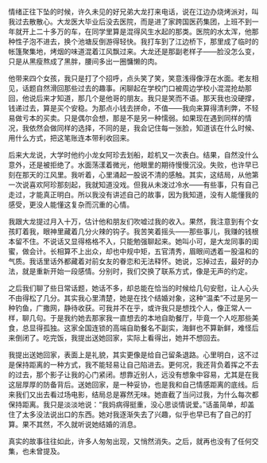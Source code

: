 情绪正往下坠的时候，许久未见的好兄弟大龙打来电话，说在江边办烧烤派对，叫我过去散散心。大龙医大毕业后没去医院，而是进了家跨国医药集团，上班不到一年就开上二十多万的车，在同学里算是混得风生水起的那类。医院的水太浑，他那种性子泡不进去，换个池塘反倒游得轻快。我打车到了江边桥下，那里成了临时的帐篷聚集地，烤烟的味道混着江风飘过来。大龙还是那副老样子——脸没怎么变，只是从黑瘦熬成了黑胖，腰间多出一圈慵懒的肉。

他带来四个女孩，我只是打了个招呼，点头笑了笑，笑意浅得像浮在水面。老友相见，话题自然滑回那些过去的趣事。闲聊起在学校门口被周边学校小混混抢劫那回，他说后来才知道，那几个是他哥的朋友。我只是笑而不语。那天我也没硬撑，钱递过去，算是买个安稳。为那点小钱去拼命，不值——我向来算得清利弊，不轻易做亏本的买卖。只是偶尔会想，那是不是另一种懦弱。如果现在遇到同样的情况，我依然会做同样的选择，不同的是，我会记住每一张脸，知道该在什么时候、用什么方式，把这笔账连本带利收回来。

后来大龙说，大学时他约小龙女阿珍去划船，趁机又一次表白。结果，自然没什么意外，还是被拒绝了。水面荡漾着微光，他眼里的期待慢慢沉没。失败，也许早已刻在那天的江风里。我听着，心里涌起一股说不清的感触。其实，这结局，从他第一次说喜欢阿珍那刻起，我就知道没戏。但我从未泼过冷水——有些事，只有自己走过，才能真正明白。所以我没有讲述自己的故事，因为我知道，没有人能懂我的感受，更没人能懂这复杂而沉重的心情。

我跟大龙提过月入十万，估计他和朋友们吹嘘过我的收入。果然，我注意到有个女孩盯着我，眼神里藏着几分火辣的钩子。我苦笑着摇头——那些事儿，我赚的钱根本留不住。不说话又显得格格不入，只能勉强聊起来。她叫小可，是大龙同事的闺蜜，做会计。长相算不上出众，却也中规中矩，五官清秀，眉眼间透着一股温和的气质。我话里话外都藏着对前女友的眷恋和无法释怀。她说，忘掉过去，最好的办法，就是重新开始一段感情。分别时，我们交换了联系方式，像是无声的约定。  

之后我们聊了些日常话题，她话不多，却总能在恰当的时候给几句安慰，让人心头不由得松了几分。其实我心里清楚，她是在找个结婚对象，这种“温柔”不过是另一种钓鱼，广撒网，静待收获。可我并不在乎，或许我只是想找个人，像正常人一样，聊几句。于是我约她去那家我一直想去的本地自助餐厅，毕竟一个人吃那些美食，总显得孤独。这家全国连锁的高端自助餐名不副实，海鲜也不算新鲜，难怪后来倒闭了。吃完饭，我提出送她回家，实际上看得出，她并不想回去。

我提出送她回家，表面上是礼貌，其实更像是给自己留条退路。心里明白，这不过是保持距离的一种方式，我不能轻易让自己陷进去。更何况，我还背负着挥之不去的过去，那个影子让我的心门紧闭。想靠近别人，远没有想象中容易，尤其是在我这层厚厚的防备背后。送她回家，是一种妥协，也是我和自己情感距离的底线。后来我们又出去看过场电影，结局总是寡然无味。她直截了当问过我，为什么每次都保持距离。我只是淡淡地说：“我妈病得挺重，没心思谈情说爱。”话虽简单，却盖住了太多没法说出口的东西。她对我逐渐失去了兴趣，似乎也早已有了自己的打算。果不其然，不久就听说她结婚的消息。

真实的故事往往如此，许多人匆匆出现，又悄然消失。之后，就再也没有了任何交集，也未曾提及。